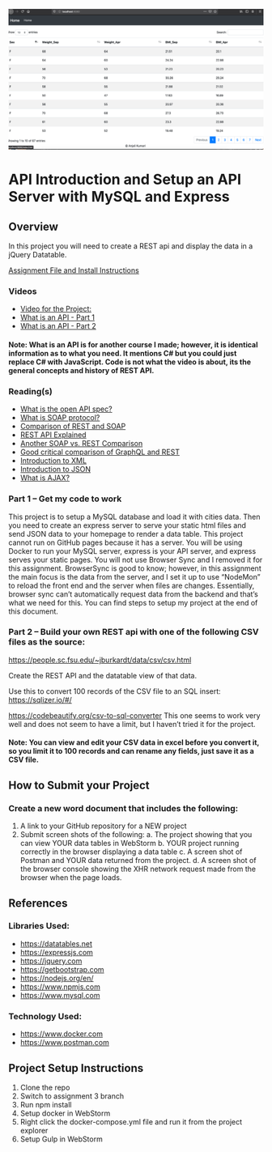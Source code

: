

![WebStorm Gulp Config](Screen%20Shot%202020-05-08%20at%209.01.50%20PM.png)



# API Introduction and Setup an API Server with MySQL and Express

## Overview

In this project you will need to create a REST api and display the data in a jQuery Datatable.

[Assignment File and Install Instructions](restIntro.pdf)

### Videos
* 	[Video for the Project:](https://youtu.be/GEkrDLZLvY0)
* 	[What is an API - Part 1](https://www.youtube.com/watch?v=E1Xk5dk3Abc)
* 	[What is an API - Part 2 ](https://www.youtube.com/watch?v=LGNkFTE3DI8)

#### Note:  What is an API is for another course I made; however, it is identical information as to what you need.  It mentions C# but you could just replace C# with JavaScript.  Code is not what the video is about, its the general concepts and history of REST API.

### Reading(s)
* [What is the open API spec?](https://en.wikipedia.org/wiki/OpenAPI_Specification)
* [What is SOAP protocol?](https://www.guru99.com/soap-simple-object-access-protocol.html)
* [Comparison of REST and SOAP](https://www.c-sharpcorner.com/article/comparison-between-rest-and-soap-apis/)
* [REST API Explained](https://www.smashingmagazine.com/2018/01/understanding-using-rest-api/)
* [Another SOAP vs. REST Comparison](https://smartbear.com/blog/test-and-monitor/soap-vs-rest-whats-the-difference/)
* [Good critical comparison of GraphQL and REST](https://goodapi.co/blog/rest-vs-graphql)
* [Introduction to XML](https://www.w3schools.com/xml/xml_whatis.asp)
* [Introduction to JSON](https://www.google.com/search?client=safari&rls=en&q=introduction+to+json&ie=UTF-8&oe=UTF-8)
* [What is AJAX?](https://skillcrush.com/blog/what-is-ajax/)

### Part 1 – Get my code to work

This project is to setup a MySQL database and load it with cities data.  Then you need to create an express server to serve your static html files and send JSON data to your homepage to render a data table.  This project cannot run on GitHub pages because it has a server.  You will be using Docker to run your MySQL server, express is your API server, and express serves your static pages.  You will not use Browser Sync and I removed it for this assignment.  BrowserSync is good to know; however, in this assignment the main focus is the data from the server, and I set it up to use “NodeMon” to reload the front end and the server when files are changes.  Essentially, browser sync can’t automatically request data from the backend and that’s what we need for this.  You can find steps to setup my project at the end of this document.

### Part 2 – Build your own REST api with one of the following CSV files as the source:

https://people.sc.fsu.edu/~jburkardt/data/csv/csv.html

Create the REST API and the datatable view of that data.

Use this to convert 100 records of the CSV file to an SQL insert:
https://sqlizer.io/#/

https://codebeautify.org/csv-to-sql-converter
This one seems to work very well and does not seem to have a limit, but I haven’t tried it for the project.

#### Note: You can view and edit your CSV data in excel before you convert it, so you limit it to 100 records and can rename any fields, just save it as a CSV file.

## How to Submit your Project

### Create a new word document that includes the following:

1.	A link to your GitHub repository for a NEW project
2.	Submit screen shots of the following:
a.	The project showing that you can view YOUR data tables in WebStorm
b.	YOUR project running correctly in the browser displaying a data table
c.	A screen shot of Postman and YOUR data returned from the project.
d.	A screen shot of the browser console showing the XHR network request made from the browser when the page loads.

## References 
### Libraries Used:

* https://datatables.net
* https://expressjs.com
* https://jquery.com
* https://getbootstrap.com
* https://nodejs.org/en/
* https://www.npmjs.com
* https://www.mysql.com

### Technology Used:

* https://www.docker.com
* https://www.postman.com

## Project Setup Instructions

1. Clone the repo
2. Switch to assignment 3 branch
3. Run npm install
4. Setup docker in WebStorm
5. Right click the docker-compose.yml file and run it from the project explorer
6. Setup Gulp in WebStorm
